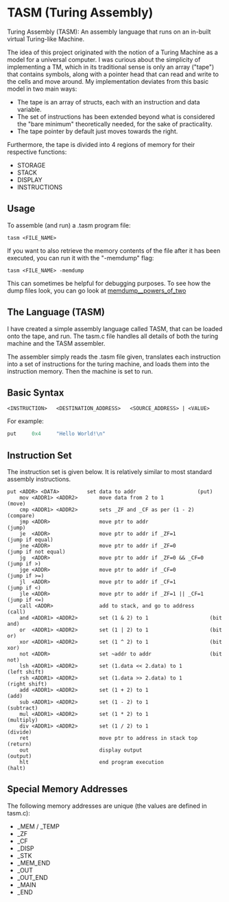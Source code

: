 # TASM (Turing Assembly)

Turing Assembly (TASM): An assembly language that runs on an in-built virtual Turing-like Machine.

The idea of this project originated with the notion of a Turing Machine as a model for a universal
computer. I was curious about the simplicity of implementing a TM, which in its traditional sense
is only an array ("tape") that contains symbols, along with a pointer head that can read and write
to the cells and move around. My implementation deviates from this basic model in two main ways:

- The tape is an array of structs, each with an instruction and data variable.
- The set of instructions has been extended beyond what is considered the "bare minimum" theoretically needed, for the sake of practicality.
- The tape pointer by default just moves towards the right.

Furthermore, the tape is divided into 4 regions of memory for their respective functions:

- STORAGE
- STACK
- DISPLAY
- INSTRUCTIONS

## Usage

To assemble (and run) a .tasm program file:

```
tasm <FILE_NAME>
```

If you want to also retrieve the memory contents of the file after it has been executed,
you can run it with the "-memdump" flag:

```
tasm <FILE_NAME> -memdump
```

This can sometimes be helpful for debugging purposes. To see how the dump files look, you
can go look at [memdump__powers_of_two](./examples/memdump__powers_of_two)

## The Language (TASM)

I have created a simple assembly language called TASM, that can be loaded onto the tape, and run.
The tasm.c file handles all details of both the turing machine and the TASM assembler.

The assembler simply reads the .tasm file given, translates each instruction into a set of
instructions for the turing machine, and loads them into the instruction memory. Then the machine
is set to run.

## Basic Syntax

```
<INSTRUCTION>	<DESTINATION_ADDRESS>	<SOURCE_ADDRESS> | <VALUE>
```

For example:

```asm
put		0x4 	"Hello World!\n"
```

## Instruction Set

The instruction set is given below. It is relatively similar to most standard assembly instructions.

```
put <ADDR> <DATA>         set data to addr                    (put)
    mov <ADDR1> <ADDR2>       move data from 2 to 1               (move)
    cmp <ADDR1> <ADDR2>       sets _ZF and _CF as per (1 - 2)     (compare)
    jmp <ADDR>                move ptr to addr                    (jump)
    je  <ADDR>                move ptr to addr if _ZF=1           (jump if equal)
    jne <ADDR>                move ptr to addr if _ZF=0           (jump if not equal)
    jg  <ADDR>                move ptr to addr if _ZF=0 && _CF=0  (jump if >)
    jge <ADDR>                move ptr to addr if _CF=0           (jump if >=)
    jl  <ADDR>                move ptr to addr if _CF=1           (jump if <)
    jle <ADDR>                move ptr to addr if _ZF=1 || _CF=1  (jump if <=)
    call <ADDR>               add to stack, and go to address     (call)
    and <ADDR1> <ADDR2>       set (1 & 2) to 1                    (bit and)
    or  <ADDR1> <ADDR2>       set (1 | 2) to 1                    (bit or)
    xor <ADDR1> <ADDR2>       set (1 ^ 2) to 1                    (bit xor)
    not <ADDR>                set ~addr to addr                   (bit not)
    lsh <ADDR1> <ADDR2>       set (1.data << 2.data) to 1         (left shift)
    rsh <ADDR1> <ADDR2>       set (1.data >> 2.data) to 1         (right shift)
    add <ADDR1> <ADDR2>       set (1 + 2) to 1                    (add)
    sub <ADDR1> <ADDR2>       set (1 - 2) to 1                    (subtract)
    mul <ADDR1> <ADDR2>       set (1 * 2) to 1                    (multiply)
    div <ADDR1> <ADDR2>       set (1 / 2) to 1                    (divide)
    ret                       move ptr to address in stack top    (return)
    out                       display output                      (output)
    hlt                       end program execution               (halt)
```

## Special Memory Addresses

The following memory addresses are unique (the values are defined in tasm.c):

- _MEM / _TEMP
- _ZF
- _CF
- _DISP
- _STK
- _MEM_END
- _OUT
- _OUT_END
- _MAIN
- _END
